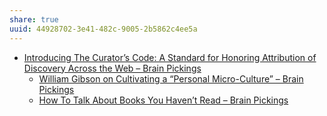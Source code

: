 ```yaml
---
share: true
uuid: 44928702-3e41-482c-9005-2b5862c4ee5a
---
```

* [Introducing The Curator’s Code: A Standard for Honoring Attribution of Discovery Across the Web – Brain Pickings](https://www.brainpickings.org/2012/03/09/curators-code/)
  * [William Gibson on Cultivating a “Personal Micro-Culture” – Brain Pickings](https://www.brainpickings.org/2012/02/24/william-gibson-personal-micro-culture/)
  * [How To Talk About Books You Haven’t Read – Brain Pickings](https://www.brainpickings.org/2012/06/15/how-to-talk-about-books-you-havent-read/)
